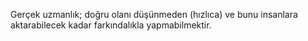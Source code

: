 Gerçek uzmanlık; doğru olanı düşünmeden (hızlıca) ve bunu insanlara aktarabilecek kadar farkındalıkla yapmabilmektir.

